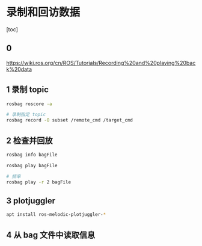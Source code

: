 # 录制和回访数据

[toc]

## 0

<https://wiki.ros.org/cn/ROS/Tutorials/Recording%20and%20playing%20back%20data>

## 1 录制 topic

```bash
rosbag roscore -a

# 录制指定 topic
rosbag record -O subset /remote_cmd /target_cmd
```

## 2 检查并回放

```bash
rosbag info bagFile

rosbag play bagFile

# 频率
rosbag play -r 2 bagFile
```

## 3 plotjuggler

```bash
apt install ros-melodic-plotjuggler-*
```

## 4 从 bag 文件中读取信息
